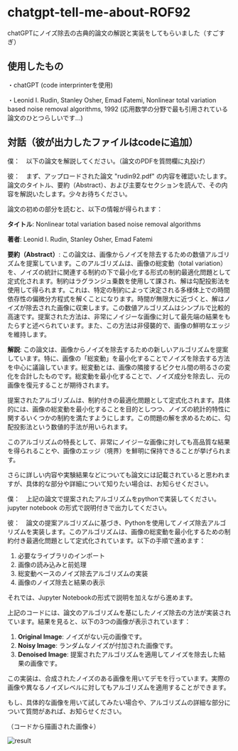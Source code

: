 # chatgpt-tell-me-about-ROF92
chatGPTにノイズ除去の古典的論文の解説と実装をしてもらいました（すごすぎ）

## 使用したもの
・chatGPT (code interprinterを使用)

・Leonid I. Rudin, Stanley Osher, Emad Fatemi, Nonlinear total variation based noise removal algorithms, 1992
(応用数学の分野で最も引用されている論文のひとつらしいです...)

## 対話（彼が出力したファイルはcodeに追加）
僕：　以下の論文を解説してください。（論文のPDFを質問欄に丸投げ）


彼：　まず、アップロードされた論文 "rudin92.pdf" の内容を確認いたします。論文のタイトル、要約（Abstract）、および主要なセクションを読んで、その内容を解説いたします。少々お待ちください。

論文の初めの部分を読むと、以下の情報が得られます：

**タイトル**: 
Nonlinear total variation based noise removal algorithms

**著者**:
Leonid I. Rudin, Stanley Osher, Emad Fatemi

**要約（Abstract）**:
この論文は、画像からノイズを除去するための数値アルゴリズムを提案しています。このアルゴリズムは、画像の総変動（total variation）を、ノイズの統計に関連する制約の下で最小化する形式の制約最適化問題として定式化されます。制約はラグランジュ乗数を使用して課され、解は勾配投影法を使用して得られます。これは、特定の制約によって決定される多様体上での時間依存性の偏微分方程式を解くことになります。時間が無限大に近づくと、解はノイズが除去された画像に収束します。この数値アルゴリズムはシンプルで比較的高速です。提案された方法は、非常にノイジーな画像に対して最先端の結果をもたらすと述べられています。また、この方法は非侵襲的で、画像の鮮明なエッジを維持します。

**解説**:
この論文は、画像からノイズを除去するための新しいアルゴリズムを提案しています。特に、画像の「総変動」を最小化することでノイズを除去する方法を中心に議論しています。総変動とは、画像の隣接するピクセル間の明るさの変化を合計したものです。総変動を最小化することで、ノイズ成分を除去し、元の画像を復元することが期待されます。

提案されたアルゴリズムは、制約付きの最適化問題として定式化されます。具体的には、画像の総変動を最小化することを目的としつつ、ノイズの統計的特性に関するいくつかの制約を満たすようにします。この問題の解を求めるために、勾配投影法という数値的手法が用いられます。

このアルゴリズムの特長として、非常にノイジーな画像に対しても高品質な結果を得られることや、画像のエッジ（境界）を鮮明に保持できることが挙げられます。

さらに詳しい内容や実験結果などについても論文には記載されていると思われますが、具体的な部分や詳細について知りたい場合は、お知らせください。


僕：　上記の論文で提案されたアルゴリズムをpythonで実装してください。jupyter notebook の形式で説明付きで出力してください。


彼：　論文の提案アルゴリズムに基づき、Pythonを使用してノイズ除去アルゴリズムを実装します。このアルゴリズムは、画像の総変動を最小化するための制約付き最適化問題として定式化されています。以下の手順で進めます：

1. 必要なライブラリのインポート
2. 画像の読み込みと前処理
3. 総変動ベースのノイズ除去アルゴリズムの実装
4. 画像のノイズ除去と結果の表示

それでは、Jupyter Notebookの形式で説明を加えながら進めます。

上記のコードには、論文のアルゴリズムを基にしたノイズ除去の方法が実装されています。結果を見ると、以下の3つの画像が表示されています：

1. **Original Image**: ノイズがない元の画像です。
2. **Noisy Image**: ランダムなノイズが付加された画像です。
3. **Denoised Image**: 提案されたアルゴリズムを適用してノイズを除去した結果の画像です。

この実装は、合成されたノイズのある画像を用いてデモを行っています。実際の画像や異なるノイズレベルに対してもアルゴリズムを適用することができます。

もし、具体的な画像を用いて試してみたい場合や、アルゴリズムの詳細な部分について質問があれば、お知らせください。

（コードから描画された画像↓）

![result](https://github.com/ryohei8/chatgpt-tell-me-about-ROF92/assets/131762035/5e354290-f76c-40d5-9337-43c4afc09e03)

